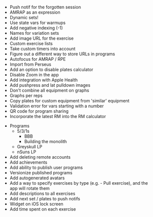 - Push notif for the forgotten session
- AMRAP as an expression
- Dynamic sets!
- Use state vars for warmups
- Add negative indexing (-1)
- Names for variation sets
- Add image URL for the exercise
- Custom exercise lists
- Take custom timers into account
- Figure out a different way to store URLs in programs
- Autofocus for AMRAP / RPE
- Import from Perseus
- Add an option to disable plates calculator
- Disable Zoom in the app
- Add integration with Apple Health
- Add pushpress and lat pulldown images
- Don't combine all equipment on graphs
- Graphs per reps
- Copy plates for custom equipment from 'similar' equipment
- Validation error for vars starting with a number
- QR code for program sharing
- Incorporate the latest RM into the RM calculator

* Programs
  - 5/3/1s
    - BBB
    - Building the monolith
  - Greyskull LP
  - nSuns LP
* Add deleting remote accounts
* Add achievements
* Add ability to publish user programs
* Versionize published programs
* Add autogenerated avatars
* Add a way to specify exercises by type (e.g. - Pull exercise), and the app will rotate them
* Add descriptions to all exercises
* Add next set / plates to push notifs
* Widget on iOS lock screen
* Add time spent on each exercise

